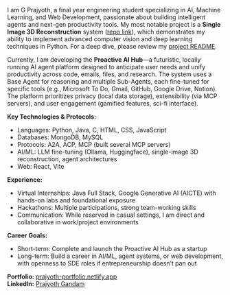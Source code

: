 I am G Prajyoth, a final year engineering student specializing in AI, Machine Learning, and Web Development, passionate about building intelligent agents and next-gen productivity tools. My most notable project is a **Single Image 3D Reconstruction** system ([repo link](https://github.com/Eminence-bit/single-image-3d-reconstruction)), which demonstrates my ability to implement advanced computer vision and deep learning techniques in Python. For a deep dive, please review my [project README](https://github.com/Eminence-bit/single-image-3d-reconstruction/blob/main/README.md).

Currently, I am developing the **Proactive AI Hub**—a futuristic, locally running AI agent platform designed to anticipate user needs and unify productivity across code, emails, files, and research. The system uses a Base Agent for reasoning and multiple Sub-Agents, each fine-tuned for specific tools (e.g., Microsoft To Do, Gmail, GitHub, Google Drive, Notion). The platform prioritizes privacy (local data storage), extensibility (via MCP servers), and user engagement (gamified features, sci-fi interface).

**Key Technologies & Protocols:**
- Languages: Python, Java, C, HTML, CSS, JavaScript
- Databases: MongoDB, MySQL
- Protocols: A2A, ACP, MCP (built several MCP servers)
- AI/ML: LLM fine-tuning (Ollama, Huggingface), single-image 3D reconstruction, agent architectures
- Web: React, Vite

**Experience:**
- Virtual Internships: Java Full Stack, Google Generative AI (AICTE) with hands-on labs and foundational exposure
- Hackathons: Multiple participations, strong team-working skills
- Communication: While reserved in casual settings, I am direct and collaborative in work/project environments

**Career Goals:**
- Short-term: Complete and launch the Proactive AI Hub as a startup
- Long-term: Build a career in AI/ML, agent systems, or web development, with openness to SDE roles if entrepreneurship doesn’t pan out

**Portfolio:** [prajyoth-portfolio.netlify.app](https://prajyoth-portfolio.netlify.app/)  
**LinkedIn:** [Prajyoth Gandam](https://www.linkedin.com/in/prajyoth-gandam-0b9a50323/)
